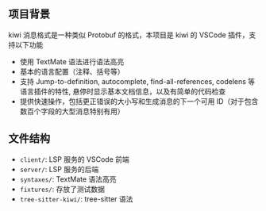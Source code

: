 ## 项目背景
kiwi 消息格式是一种类似 Protobuf 的格式，本项目是 kiwi 的 VSCode 插件，支持以下功能

- 使用 TextMate 语法进行语法高亮
- 基本的语言配置（注释、括号等）
- 支持 Jump-to-definition, autocomplete, find-all-references, codelens 等语言插件的特性, 悬停时显示基本文档信息，以及有简单的代码检查
- 提供快速操作，包括更正错误的大小写和生成消息的下一个可用 ID（对于包含数百个字段的大型消息特别有用）

## 文件结构
- `client/`: LSP 服务的 VSCode 前端
- `server/`: LSP 服务的后端
- `syntaxes/`: TextMate 语法高亮
- `fixtures/`: 存放了测试数据
- `tree-sitter-kiwi/`: tree-sitter 语法
